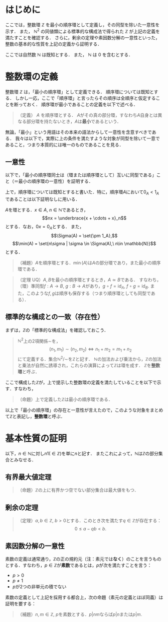 # はじめに
ここでは，整数環 $\mathbb{Z}$ を最小の順序環として定義し，その同型を除いた一意性を示す．
また， $\mathbb{N}^2$ の同値類による標準的な構成法で得られた $\mathbb{Z}$ が上記の定義を満たすことを確認する．
さらに，剰余の定理や素因数分解の一意性といった，整数の基本的な性質を上記の定義から証明する．

ここでは自然数 $\mathbb{N}$ は既知とする．
また， $\mathbb{N}$ は $0$ を含むとする．

# 整数環の定義
整数環 $\mathbb{Z}$ は，「最小の順序環」として定義できる．
順序環については既知とする．
しかし一応，ここで「順序環」と言ったらその順序は全順序と仮定することを断っておく．
順序環が最小であることの定義を以下で述べる．

> （定義） $A$ を順序環とする．
> $A$がその真の部分環，すなわち$A$自身とは異なる部分環を持たないとき，$A$は**最小**であるという．

無論，「最小」という用語はその本来の語法からして一意性を含意すべきである．
我々は以下で，実際に上の条件を満たすような対象が同型を除いて一意であること，つまり本質的には唯一のものであることを見る．

## 一意性
以下で，「最小の順序環同士は（環または順序環として）互いに同型である」こと（＝最小の順序環の一意性）を証明する．

上で，順序環については既知とすると書いた．特に，順序環$A$において$0_A < 1_A$であることは以下証明なしに用いる．

$A$を環とする．$x\in A,\ n\in \mathbb{N}$であるとき，
$$nx = \underbrace{x + \cdots + x}_n$$
とする．なお，$0x = 0_A$とする．
また，
$$\Sigma(A) = \set{\pm 1_A},$$
$$\min(A) = \set{n\sigma | \sigma \in \Sigma(A),\ n\in \mathbb{N}}$$
とする．

> （補題）$A$を順序環とする．$\min(A)$は$A$の部分環であり，また最小の順序環である．
> 

> （定理 UQ）$A,B$を最小の順序環とするとき，$A \simeq B$である．
> すなわち，（環）準同型$f: A\to B,\ g: B\to A$があり，$g\circ f = \mathrm{id}_A,\ f\circ g = \mathrm{id}_B.$
> また，このような$f, g$は順序も保存する（つまり順序環としても同型である）．


## 標準的な構成との一致（存在性）
まずは，$\mathbb{Z}$の「標準的な構成法」を確認しておこう．

> $\mathbb{N}^2$上の2項関係$\sim$を，
> $$(n_1, m_1) \sim (n_2, m_2) \iff n_1 + m_2 = m_1 + n_2$$
> にて定義する．集合$\mathbb{N}^2/\sim$を$\mathbb{Z}$と記す．
> $\mathbb{N}$の加法および乗法から，$\mathbb{Z}$の加法と乗法が自然に誘導され，これらの演算によって$\mathbb{Z}$は環を成す．
> $\mathbb{Z}$を**整数環**と呼ぶ．

ここで構成した$\mathbb{Z}$が，上で提示した整数環の定義を満たしていることを以下で示す．すなわち，

> （命題）上で定義した$\mathbb{Z}$は最小の順序環である．

以上で「最小の順序環」の存在と一意性が言えたので，このような対象をまとめて$\mathbb{Z}$と表記し，**整数環**と呼ぶ．

# 基本性質の証明
以下，$n\in \mathbb{N}$に対し$n1(\in \mathbb{Z})$を単に$n$と記す．
またこれによって，$\mathbb{N}$は$\mathbb{Z}$の部分集合とみなせる．

## 有界最大値定理
> （命題）$\mathbb{Z}$の上に有界かつ空でない部分集合は最大値をもつ．

## 剰余の定理
> （定理）$a,b \in \mathbb{Z},\ b>0$とする．このとき次を満たす$q\in \mathbb{Z}$が存在する：
> $$ 0\leq a - qb < b. $$

## 素因数分解の一意性
素数の定義は通常通り，$\mathbb{Z}$の正の規約元（注：素元では**なく**）のことを言うものとする．すなわち，$p\in\mathbb{Z}$が**素数**であるとは，$p$が次を満たすことを言う：

- $p > 0$
- $p\neq 1$
- $p$が2つの非単元の積でない

素数の定義として上記を採用する都合上，次の命題（素元の定義とほぼ同義）は証明を要する：

> （補題）$n,m\in \mathbb{Z},\ p$を素数とする．$p|nm$ならば$p|n$または$p|m.$

